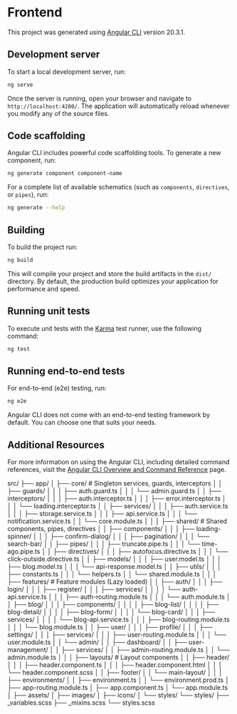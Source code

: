 # Frontend

This project was generated using [Angular CLI](https://github.com/angular/angular-cli) version 20.3.1.

## Development server

To start a local development server, run:

```bash
ng serve
```

Once the server is running, open your browser and navigate to `http://localhost:4200/`. The application will automatically reload whenever you modify any of the source files.

## Code scaffolding

Angular CLI includes powerful code scaffolding tools. To generate a new component, run:

```bash
ng generate component component-name
```

For a complete list of available schematics (such as `components`, `directives`, or `pipes`), run:

```bash
ng generate --help
```

## Building

To build the project run:

```bash
ng build
```

This will compile your project and store the build artifacts in the `dist/` directory. By default, the production build optimizes your application for performance and speed.

## Running unit tests

To execute unit tests with the [Karma](https://karma-runner.github.io) test runner, use the following command:

```bash
ng test
```

## Running end-to-end tests

For end-to-end (e2e) testing, run:

```bash
ng e2e
```

Angular CLI does not come with an end-to-end testing framework by default. You can choose one that suits your needs.

## Additional Resources

For more information on using the Angular CLI, including detailed command references, visit the [Angular CLI Overview and Command Reference](https://angular.dev/tools/cli) page.



src/
├── app/
│   ├── core/                          # Singleton services, guards, interceptors
│   │   ├── guards/
│   │   │   ├── auth.guard.ts
│   │   │   └── admin.guard.ts
│   │   ├── interceptors/
│   │   │   ├── auth.interceptor.ts
│   │   │   ├── error.interceptor.ts
│   │   │   └── loading.interceptor.ts
│   │   ├── services/
│   │   │   ├── auth.service.ts
│   │   │   ├── storage.service.ts
│   │   │   ├── api.service.ts
│   │   │   └── notification.service.ts
│   │   └── core.module.ts
│   │
│   ├── shared/                        # Shared components, pipes, directives
│   │   ├── components/
│   │   │   ├── loading-spinner/
│   │   │   ├── confirm-dialog/
│   │   │   ├── pagination/
│   │   │   └── search-bar/
│   │   ├── pipes/
│   │   │   ├── truncate.pipe.ts
│   │   │   └── time-ago.pipe.ts
│   │   ├── directives/
│   │   │   ├── autofocus.directive.ts
│   │   │   └── click-outside.directive.ts
│   │   ├── models/
│   │   │   ├── user.model.ts
│   │   │   ├── blog.model.ts
│   │   │   └── api-response.model.ts
│   │   ├── utils/
│   │   │   ├── constants.ts
│   │   │   └── helpers.ts
│   │   └── shared.module.ts
│   │
│   ├── features/                      # Feature modules (Lazy loaded)
│   │   ├── auth/
│   │   │   ├── login/
│   │   │   ├── register/
│   │   │   ├── services/
│   │   │   │   └── auth-api.service.ts
│   │   │   ├── auth-routing.module.ts
│   │   │   └── auth.module.ts
│   │   ├── blog/
│   │   │   ├── components/
│   │   │   │   ├── blog-list/
│   │   │   │   ├── blog-detail/
│   │   │   │   ├── blog-form/
│   │   │   │   └── blog-card/
│   │   │   ├── services/
│   │   │   │   └── blog-api.service.ts
│   │   │   ├── blog-routing.module.ts
│   │   │   └── blog.module.ts
│   │   ├── user/
│   │   │   ├── profile/
│   │   │   ├── settings/
│   │   │   ├── services/
│   │   │   ├── user-routing.module.ts
│   │   │   └── user.module.ts
│   │   └── admin/
│   │       ├── dashboard/
│   │       ├── user-management/
│   │       ├── services/
│   │       ├── admin-routing.module.ts
│   │       └── admin.module.ts
│   │
│   ├── layouts/                       # Layout components
│   │   ├── header/
│   │   │   ├── header.component.ts
│   │   │   ├── header.component.html
│   │   │   └── header.component.scss
│   │   ├── footer/
│   │   └── main-layout/
│   │
│   ├── environments/
│   │   ├── environment.ts
│   │   └── environment.prod.ts
│   ├── app-routing.module.ts
│   ├── app.component.ts
│   └── app.module.ts
│
├── assets/
│   ├── images/
│   ├── icons/
│   └── styles/
└── styles/
    ├── _variables.scss
    ├── _mixins.scss
    └── styles.scss
